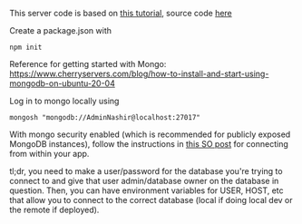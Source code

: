 This server code is based on [this tutorial](https://www.bezkoder.com/node-js-mongodb-auth-jwt/), source code [here](https://github.com/bezkoder/node-js-jwt-auth-mongodb)

Create a package.json with
```
npm init
```

Reference for getting started with Mongo: https://www.cherryservers.com/blog/how-to-install-and-start-using-mongodb-on-ubuntu-20-04

Log in to mongo locally using
```
mongosh "mongodb://AdminNashir@localhost:27017"
```

With mongo security enabled (which is recommended for publicly exposed MongoDB instances), follow the instructions in [this SO post](https://stackoverflow.com/questions/57848302/how-to-solve-command-find-requires-authentication-using-node-js-and-mongoose) for connecting from within your app.

tl;dr, you need to make a user/password for the database you're trying to connect to and give that user admin/database owner on the database in question. Then, you can have environment variables for USER, HOST, etc that allow you to connect to the correct database (local if doing local dev or the remote if deployed).